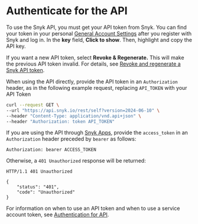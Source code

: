 # Authenticate for the API

To use the Snyk API, you must get your API token from Snyk. You can find your token in your personal [General Account Settings](https://app.snyk.io/account) after you register with Snyk and log in. In the **key** field, **Click to show**. Then, highlight and copy the API key.

If you want a new API token, select **Revoke & Regenerate.** This will make the previous API token invalid. For details, see [Revoke and regenerate a Snyk API token](revoke-and-regenerate-a-snyk-api-token.md).

When using the API directly, provide the API token in an `Authorization` header, as in the following example request, replacing `API_TOKEN` with your API Token

```bash
curl --request GET \
--url "https://api.snyk.io/rest/self?version=2024-06-10" \
--header "Content-Type: application/vnd.api+json" \
--header "Authorization: token API_TOKEN"
```

If you are using the API through [Snyk Apps](../../how-to-use-snyk-apps-apis/), provide the `access_token` in an `Authorization` header preceded by `bearer` as follows:

```
Authorization: bearer ACCESS_TOKEN
```

Otherwise, a `401 Unauthorized` response will be returned:

```http
HTTP/1.1 401 Unauthorized

{
    "status": "401",
    "code": "Unauthorized"
}
```

For information on when to use an API token and when to use a service account token, see [Authentication for API](./).
